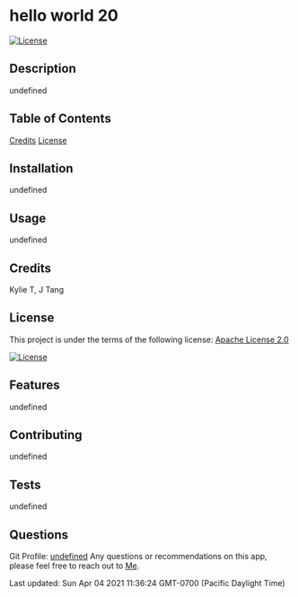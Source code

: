 # hello world 20

[![License](https://img.shields.io/badge/License-Apache%202.0-blue.svg)](https://opensource.org/licenses/Apache-2.0)

## Description
undefined


## Table of Contents

[Credits](test.md#Credits)
[License](test.md#License)


## Installation
undefined

## Usage
undefined


## Credits
Kylie T, J Tang


## License
This project is under the terms of the following license: 
[Apache License 2.0](https://www.apache.org/licenses/LICENSE-2.0)

[![License](https://img.shields.io/badge/License-Apache%202.0-blue.svg)](https://opensource.org/licenses/Apache-2.0)

## Features
undefined

## Contributing
undefined

## Tests
undefined

## Questions
Git Profile: [undefined](https://www.github.com/undefined/)
Any questions or recommendations on this app, please feel free to reach out to [Me](mailto:undefined).


Last updated: Sun Apr 04 2021 11:36:24 GMT-0700 (Pacific Daylight Time)
